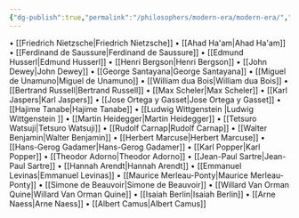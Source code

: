 ```yaml
---
{"dg-publish":true,"permalink":"/philosophers/modern-era/modern-era/","dgPassFrontmatter":true}
---
```


• [[Friedrich Nietzsche\|Friedrich Nietzsche]]
• [[Ahad Ha'am\|Ahad Ha'am]]
• [[Ferdinand de Saussure\|Ferdinand de Saussure]]
• [[Edmund Husserl\|Edmund Husserl]]
• [[Henri Bergson\|Henri Bergson]]
• [[John Dewey\|John Dewey]]
• [[George Santayana\|George Santayana]]
• [[Miguel de Unamuno\|Miguel de Unamuno]]
• [[William dua Bois\|William dua Bois]]
• [[Bertrand Russell\|Bertrand Russell]]
• [[Max Scheler\|Max Scheler]]
• [[Karl Jaspers\|Karl Jaspers]]
• [[Jose Ortega y Gasset\|Jose Ortega y Gasset]]
• [[Hajime Tanabe\|Hajime Tanabe]]
• [[Ludwig Wittgenstein \|Ludwig Wittgenstein ]]
• [[Martin Heidegger\|Martin Heidegger]]
• [[Tetsuro Watsuji\|Tetsuro Watsuji]]
• [[Rudolf Carnap\|Rudolf Carnap]]
• [[Walter Benjamin\|Walter Benjamin]]
• [[Herbert Marcuse\|Herbert Marcuse]]
• [[Hans-Gerog Gadamer\|Hans-Gerog Gadamer]]
• [[Karl Popper\|Karl Popper]]
• [[Theodor Adorno\|Theodor Adorno]]
• [[Jean-Paul Sartre\|Jean-Paul Sartre]]
• [[Hannah Arendt\|Hannah Arendt]]
• [[Emmanuel Levinas\|Emmanuel Levinas]]
• [[Maurice Merleau-Ponty\|Maurice Merleau-Ponty]]
• [[Simone de Beauvoir\|Simone de Beauvoir]]
• [[Willard Van Orman Quine\|Willard Van Orman Quine]]
• [[Isaiah Berlin\|Isaiah Berlin]]
• [[Arne Naess\|Arne Naess]]
• [[Albert Camus\|Albert Camus]]
